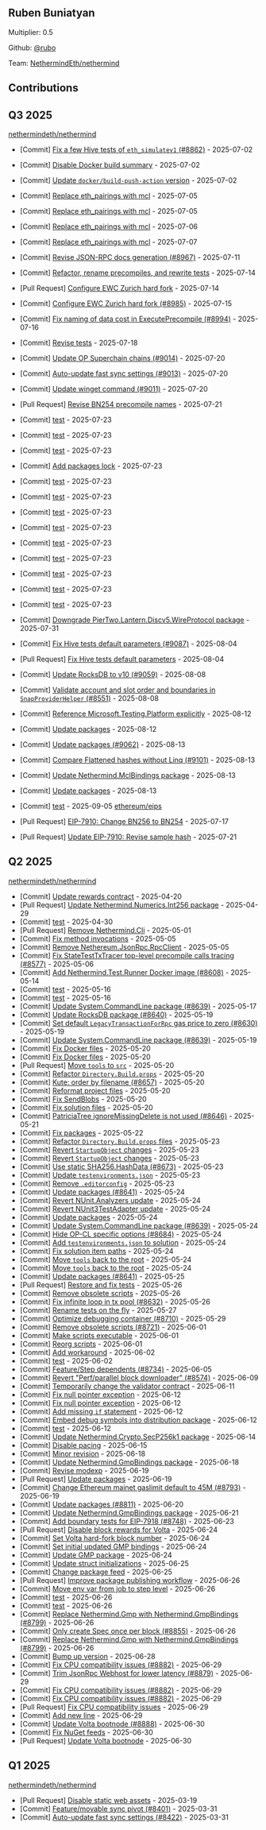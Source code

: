 
## Ruben Buniatyan
Multiplier: 0.5

Github: [@rubo](https://github.com/rubo)

Team: [NethermindEth/nethermind](https://github.com/NethermindEth/nethermind/pulls?q=author%3Arubo)

## Contributions

## Q3 2025


[nethermindeth/nethermind](https://github.com/nethermindeth/nethermind)
* [Commit] [Fix a few Hive tests of `eth_simulatev1` (#8862)](https://github.com/NethermindEth/nethermind/commit/a2f5354d8029ed31c37bd6843e2693919b3ba9c8) - 2025-07-02
* [Commit] [Disable Docker build summary](https://github.com/NethermindEth/nethermind/commit/8f07370a489440aa098beb7407509be763a6d885) - 2025-07-02
* [Commit] [Update `docker/build-push-action` version](https://github.com/NethermindEth/nethermind/commit/dce8988bcfbf376d6b2e689ee3e010aea09c56de) - 2025-07-02
* [Commit] [Replace eth_pairings with mcl](https://github.com/NethermindEth/nethermind/commit/7e975be7247eeedf25ff5e4c29f06c2e02ef4216) - 2025-07-05
* [Commit] [Replace eth_pairings with mcl](https://github.com/NethermindEth/nethermind/commit/36d375ce78062be788c35bd0d2a6a44b1560561c) - 2025-07-05
* [Commit] [Replace eth_pairings with mcl](https://github.com/NethermindEth/nethermind/commit/27377e7a7f14d1681b808769868de64a564c7e19) - 2025-07-06
* [Commit] [Replace eth_pairings with mcl](https://github.com/NethermindEth/nethermind/commit/e4f8e1ea5ca065692a7ba975bb119313bf61d7ec) - 2025-07-07
* [Commit] [Revise JSON-RPC docs generation (#8967)](https://github.com/NethermindEth/nethermind/commit/31bbbeefd22b8c80d05a45a4e342ef04590ef3e9) - 2025-07-11
* [Commit] [Refactor, rename precompiles, and rewrite tests](https://github.com/NethermindEth/nethermind/commit/f7c4de0fc8412f96364e8ea7521c071e4aed42af) - 2025-07-14
* [Pull Request] [Configure EWC Zurich hard fork](https://github.com/NethermindEth/nethermind/pull/8985) - 2025-07-14
* [Commit] [Configure EWC Zurich hard fork (#8985)](https://github.com/NethermindEth/nethermind/commit/9bb8edb394f042605efcbff358ff06b64e52c611) - 2025-07-15
* [Commit] [Fix naming of data cost in ExecutePrecompile (#8994)](https://github.com/NethermindEth/nethermind/commit/6ba2255face100a65aab7984e0f33ee6f5de9010) - 2025-07-16

* [Commit] [Revise tests](https://github.com/NethermindEth/nethermind/commit/a7273ea576dcebb38e1d5933edb32403908a9aca) - 2025-07-18
* [Commit] [Update OP Superchain chains (#9014)](https://github.com/NethermindEth/nethermind/commit/f4c1c9f55f380c217a32b5e60c875d0ca3610740) - 2025-07-20
* [Commit] [Auto-update fast sync settings (#9013)](https://github.com/NethermindEth/nethermind/commit/d2230a01a95016baa336a51e330e17b15f4b55cd) - 2025-07-20
* [Commit] [Update winget command (#9011)](https://github.com/NethermindEth/nethermind/commit/8075f5f90ec357d467cf18094afac0bcdbe63972) - 2025-07-20
* [Pull Request] [Revise BN254 precompile names](https://github.com/NethermindEth/nethermind/pull/9023) - 2025-07-21
* [Commit] [test](https://github.com/NethermindEth/nethermind/commit/d33f9c54dcb30070fb80771e8d0c82df7992a5d8) - 2025-07-23
* [Commit] [test](https://github.com/NethermindEth/nethermind/commit/ef466c90078d68d1f87fdedd90b64ea21fc84b41) - 2025-07-23
* [Commit] [test](https://github.com/NethermindEth/nethermind/commit/5740d8e425216acba190aa2c478dc792c65163ba) - 2025-07-23
* [Commit] [Add packages lock](https://github.com/NethermindEth/nethermind/commit/89483869cbee428f555abd5a9ded5215ba622324) - 2025-07-23
* [Commit] [test](https://github.com/NethermindEth/nethermind/commit/8c09341e39c81c732a96f03dd9983ec6b14a34a3) - 2025-07-23
* [Commit] [test](https://github.com/NethermindEth/nethermind/commit/7ea207960ed8f8f8f57e1d051420cb46896f5967) - 2025-07-23
* [Commit] [test](https://github.com/NethermindEth/nethermind/commit/f3423c9008ce8df92d077e9c47ab529fee74bc5c) - 2025-07-23
* [Commit] [test](https://github.com/NethermindEth/nethermind/commit/6e993178751689ae22bd62585739543ea6cd1c48) - 2025-07-23
* [Commit] [test](https://github.com/NethermindEth/nethermind/commit/6ca0ac8d80f948739c1f86a5e7dcf8893461109e) - 2025-07-23
* [Commit] [test](https://github.com/NethermindEth/nethermind/commit/ffc297fa7504b859d3d08aa1345e6902de502d86) - 2025-07-23
* [Commit] [test](https://github.com/NethermindEth/nethermind/commit/15837e352183eb43efad7e0034337a6fd7115e1c) - 2025-07-23
* [Commit] [test](https://github.com/NethermindEth/nethermind/commit/0508f946fca3f7b9d856af4aab953f396fd6ff51) - 2025-07-23
* [Commit] [test](https://github.com/NethermindEth/nethermind/commit/30bdfe6be9d4b4f492fee2e07be60f8012279ee9) - 2025-07-23
* [Commit] [Downgrade PierTwo.Lantern.Discv5.WireProtocol package](https://github.com/NethermindEth/nethermind/commit/7dd5b854339d9b1b0f2866c2dd56948439b28f17) - 2025-07-31
* [Commit] [Fix Hive tests default parameters (#9087)](https://github.com/NethermindEth/nethermind/commit/26f6c8b02a8dd680e675423f0442f9cff243cb53) - 2025-08-04
* [Pull Request] [Fix Hive tests default parameters](https://github.com/NethermindEth/nethermind/pull/9087) - 2025-08-04
* [Commit] [Update RocksDB to v10 (#9059)](https://github.com/NethermindEth/nethermind/commit/6d4cbf5c79c7eab299961611a1b406c3d1326b70) - 2025-08-08
* [Commit] [Validate account and slot order and boundaries in `SnapProviderHelper` (#8551)](https://github.com/NethermindEth/nethermind/commit/aff5133b5191f1553e485a6deaeb877b68b82ed0) - 2025-08-08
* [Commit] [Reference Microsoft.Testing.Platform explicitly](https://github.com/NethermindEth/nethermind/commit/b02e128775b9066f10ac9dc9b05738f940b193f3) - 2025-08-12
* [Commit] [Update packages](https://github.com/NethermindEth/nethermind/commit/50df737ad5ad899538b275290d0d337e469d3866) - 2025-08-12
* [Commit] [Update packages (#9062)](https://github.com/NethermindEth/nethermind/commit/72b225282dbea474e72caa4fe620a9375f1b8a01) - 2025-08-13
* [Commit] [Compare Flattened hashes without Linq (#9101)](https://github.com/NethermindEth/nethermind/commit/0bc80c2fe7f6966a95c03cf1f7b4632cf0f95b96) - 2025-08-13
* [Commit] [Update Nethermind.MclBindings package](https://github.com/NethermindEth/nethermind/commit/a66c83ddd420662d41c3f8f6156ed784c5d55446) - 2025-08-13
* [Commit] [Update packages](https://github.com/NethermindEth/nethermind/commit/9410a88a4e6e190517eaeeb0e9c62186cabdcd59) - 2025-08-13
* [Commit] [test](https://github.com/NethermindEth/nethermind/commit/c178498a7d17b05a5381eeba0ec3cb3a4e9ef530) - 2025-09-05
[ethereum/eips](https://github.com/ethereum/eips)
* [Pull Request] [EIP-7910: Change BN256 to BN254](https://github.com/ethereum/EIPs/pull/10029) - 2025-07-17
* [Pull Request] [Update EIP-7910: Revise sample hash](https://github.com/ethereum/EIPs/pull/10039) - 2025-07-21
## Q2 2025


[nethermindeth/nethermind](https://github.com/nethermindeth/nethermind)
* [Commit] [Update rewards contract](https://github.com/NethermindEth/nethermind/commit/6cb4117274d2a9f9f64845ed30fcd6be230a958a) - 2025-04-20
* [Pull Request] [Update Nethermind.Numerics.Int256 package](https://github.com/NethermindEth/nethermind/pull/8570) - 2025-04-29
* [Commit] [test](https://github.com/NethermindEth/nethermind/commit/b1d375c166e84d26b85712c961e12a1c5313a301) - 2025-04-30
* [Pull Request] [Remove Nethermind.Cli](https://github.com/NethermindEth/nethermind/pull/8575) - 2025-05-01
* [Commit] [Fix method invocations](https://github.com/NethermindEth/nethermind/commit/c5b51dd616ed56d230f91207dacfd4305663ff16) - 2025-05-05
* [Commit] [Remove Nethereum.JsonRpc.RpcClient](https://github.com/NethermindEth/nethermind/commit/3621b96d8ab10798b938e25843f5a227258ae481) - 2025-05-05
* [Commit] [Fix StateTestTxTracer top-level precompile calls tracing (#8577)](https://github.com/NethermindEth/nethermind/commit/d379cc859de0b343392f6e8ec89a400858cf69a8) - 2025-05-06
* [Commit] [Add Nethermind.Test.Runner Docker image (#8608)](https://github.com/NethermindEth/nethermind/commit/6f9aed02c931648d332d8f32cd2b5448537c7b74) - 2025-05-14
* [Commit] [test](https://github.com/NethermindEth/nethermind/commit/e235b83907ca5525fce535653864c29f6870d9c3) - 2025-05-16
* [Commit] [test](https://github.com/NethermindEth/nethermind/commit/c71ce7d8e6bced6d146a9a9a82a054e3f0283941) - 2025-05-16
* [Commit] [Update System.CommandLine package (#8639)](https://github.com/NethermindEth/nethermind/commit/95c6efb8140dce67c464b1a5069b69cb7d557e63) - 2025-05-17
* [Commit] [Update RocksDB package (#8640)](https://github.com/NethermindEth/nethermind/commit/22f90f19ee524bc8ec028f601ddd75f3ba652800) - 2025-05-19
* [Commit] [Set default `LegacyTransactionForRpc` gas price to zero (#8630)](https://github.com/NethermindEth/nethermind/commit/1adebe665a2390ae5ec9432457bae88a8aa883d8) - 2025-05-19
* [Commit] [Update System.CommandLine package (#8639)](https://github.com/NethermindEth/nethermind/commit/95c6efb8140dce67c464b1a5069b69cb7d557e63) - 2025-05-19
* [Commit] [Fix Docker files](https://github.com/NethermindEth/nethermind/commit/7bc6620b91c2fe6f4db908b6ce828642cb9df08f) - 2025-05-20
* [Commit] [Fix Docker files](https://github.com/NethermindEth/nethermind/commit/c63fa3a7bf4027948527a58edeb337545d2f95db) - 2025-05-20
* [Pull Request] [Move `tools` to `src`](https://github.com/NethermindEth/nethermind/pull/8659) - 2025-05-20
* [Commit] [Refactor `Directory.Build.props`](https://github.com/NethermindEth/nethermind/commit/b567bccc5173b3a0ad42691f29a1749c993d43ac) - 2025-05-20
* [Commit] [Kute: order by filename (#8657)](https://github.com/NethermindEth/nethermind/commit/17609d607fc29499b95a59f748f3a8f0ee224cf5) - 2025-05-20
* [Commit] [Reformat project files](https://github.com/NethermindEth/nethermind/commit/76b32d496ffce8efbd7d4090d9ad74e43fb4465f) - 2025-05-20
* [Commit] [Fix SendBlobs](https://github.com/NethermindEth/nethermind/commit/bf5ef06637cd9d64e59331eb9c295b6012125d33) - 2025-05-20
* [Commit] [Fix solution files](https://github.com/NethermindEth/nethermind/commit/016a6d27bebc16c00896a85b5e5cf3d98cf2e345) - 2025-05-20
* [Commit] [PatriciaTree ignoreMissingDelete is not used (#8646)](https://github.com/NethermindEth/nethermind/commit/056bcd3e088e73e64e17e89cc45e7f70061765f6) - 2025-05-21
* [Commit] [Fix packages](https://github.com/NethermindEth/nethermind/commit/f40af57512d4907b871e24276c91b009df20add3) - 2025-05-22
* [Commit] [Refactor `Directory.Build.props` files](https://github.com/NethermindEth/nethermind/commit/cde1eca15372e646836ae456cf67b0529696ef3e) - 2025-05-23
* [Commit] [Revert `StartupObject` changes](https://github.com/NethermindEth/nethermind/commit/3f0b4a8daabc3a2f0f636f8a67edd22c7053c92a) - 2025-05-23
* [Commit] [Revert `StartupObject` changes](https://github.com/NethermindEth/nethermind/commit/3105fb83c2385eb59314aaf0af37da800a296538) - 2025-05-23
* [Commit] [Use static SHA256.HashData (#8673)](https://github.com/NethermindEth/nethermind/commit/1c8707c5a8bef50966aaa5cda0787671ca14499a) - 2025-05-23
* [Commit] [Update `testenvironments.json`](https://github.com/NethermindEth/nethermind/commit/6d9bd405f56591de9114efee6783c7f4dac578db) - 2025-05-23
* [Commit] [Remove `.editorconfig`](https://github.com/NethermindEth/nethermind/commit/aeddca9ccc6c933d4cc770323f2dcb25093c0db7) - 2025-05-23
* [Commit] [Update packages (#8641)](https://github.com/NethermindEth/nethermind/commit/fc61eaa1fd7a26752f66a1fc03caf8a99906b5e6) - 2025-05-24
* [Commit] [Revert NUnit.Analyzers update](https://github.com/NethermindEth/nethermind/commit/6ec50687ba8e4f916eba8ec81a5027b4d3e6943e) - 2025-05-24
* [Commit] [Revert NUnit3TestAdapter update](https://github.com/NethermindEth/nethermind/commit/1d4ef24403b9f6497289383441efac0106bb3379) - 2025-05-24
* [Commit] [Update packages](https://github.com/NethermindEth/nethermind/commit/348a52751758cb7faac4870c1a8aebbc550af469) - 2025-05-24
* [Commit] [Update System.CommandLine package (#8639)](https://github.com/NethermindEth/nethermind/commit/95c6efb8140dce67c464b1a5069b69cb7d557e63) - 2025-05-24
* [Commit] [Hide OP-CL specific options (#8684)](https://github.com/NethermindEth/nethermind/commit/b580ce67e9ffb2e5d1f93dea727f5a884246af92) - 2025-05-24
* [Commit] [Add `testenvironments.json` to solution](https://github.com/NethermindEth/nethermind/commit/1d511c271399c169d598ece1d98bbf6a0ab3b2af) - 2025-05-24
* [Commit] [Fix solution item paths](https://github.com/NethermindEth/nethermind/commit/25f1af3fc759aaa0339bf378319048205a9f7178) - 2025-05-24
* [Commit] [Move `tools` back to the root](https://github.com/NethermindEth/nethermind/commit/325653726d1433972cf837ab5dd3e4699a73268c) - 2025-05-24
* [Commit] [Move `tools` back to the root](https://github.com/NethermindEth/nethermind/commit/44135ddede5c612ffc581f83df8fad752dd6b566) - 2025-05-24
* [Commit] [Update packages (#8641)](https://github.com/NethermindEth/nethermind/commit/fc61eaa1fd7a26752f66a1fc03caf8a99906b5e6) - 2025-05-25
* [Pull Request] [Restore and fix tests](https://github.com/NethermindEth/nethermind/pull/8696) - 2025-05-26
* [Commit] [Remove obsolete scripts](https://github.com/NethermindEth/nethermind/commit/cf6188018859432e820ac6398843daf8c87377d1) - 2025-05-26
* [Commit] [Fix infinite loop in tx pool (#8632)](https://github.com/NethermindEth/nethermind/commit/7c9f010d470a74921846cb43ffa040c65496249d) - 2025-05-26
* [Commit] [Rename tests on the fly](https://github.com/NethermindEth/nethermind/commit/f5da2aa7f7caba02de7e0fdcdc67635e46ec0093) - 2025-05-27
* [Commit] [Optimize debugging container (#8710)](https://github.com/NethermindEth/nethermind/commit/a653eaf58e5370e7086d45c5772c9aa00eb109d7) - 2025-05-29
* [Commit] [Remove obsolete scripts (#8721)](https://github.com/NethermindEth/nethermind/commit/f4e0795bda9ee50290f3ed0d0a0cb014925e3de5) - 2025-06-01
* [Commit] [Make scripts executable](https://github.com/NethermindEth/nethermind/commit/cf3e8c17fb3cccf6628b3c65a0137433c64f7387) - 2025-06-01
* [Commit] [Reorg scripts](https://github.com/NethermindEth/nethermind/commit/8cdd99c87ba31bc4a38749e7a0a52f89f5b18a3e) - 2025-06-01
* [Commit] [Add workaround](https://github.com/NethermindEth/nethermind/commit/fb3732feebbad90b82dd707251d1b5c3289dfaaa) - 2025-06-02
* [Commit] [test](https://github.com/NethermindEth/nethermind/commit/b816e949d31681589dac4bce9ad2a5350974fcba) - 2025-06-02
* [Commit] [Feature/Step dependents (#8734)](https://github.com/NethermindEth/nethermind/commit/c8e774d17073af3995779ac41fd8722082e041d7) - 2025-06-05
* [Commit] [Revert "Perf/parallel block downloader" (#8574)](https://github.com/NethermindEth/nethermind/commit/b9a2a9345d4e5bbe1583258fe6f9c1e1de5ffe72) - 2025-06-09
* [Commit] [Temporarily change the validator contract](https://github.com/NethermindEth/nethermind/commit/6a5f44ea7c6f9a58b96224036f22081179c612e9) - 2025-06-11
* [Commit] [Fix null pointer exception](https://github.com/NethermindEth/nethermind/commit/019cb1425c0ebc272f59693f552e134e302c642b) - 2025-06-12
* [Commit] [Fix null pointer exception](https://github.com/NethermindEth/nethermind/commit/6bdb424f7c12bae9c554abee8b88be0d308821cd) - 2025-06-12
* [Commit] [Add missing `if` statement](https://github.com/NethermindEth/nethermind/commit/380ecc0ac605fe4f2f52bb033b8caa386ce53c03) - 2025-06-12
* [Commit] [Embed debug symbols into distribution package](https://github.com/NethermindEth/nethermind/commit/c090d5330be03b5e08eccc1121ffa6cfa3b59fdb) - 2025-06-12
* [Commit] [test](https://github.com/NethermindEth/nethermind/commit/0e4f92b5ccb7f630926303458071d8b211a4db8c) - 2025-06-12
* [Commit] [Update Nethermind.Crypto.SecP256k1 package](https://github.com/NethermindEth/nethermind/commit/fc8cd8772362d4663ece07955ef314e49645f5f1) - 2025-06-14
* [Commit] [Disable pacing](https://github.com/NethermindEth/nethermind/commit/447039fa52ca936b43a08d4c834712c7bb8479e7) - 2025-06-15
* [Commit] [Minor revision](https://github.com/NethermindEth/nethermind/commit/2aef86ad044f8ae02add074fa5eda9bc6c58f7a5) - 2025-06-18
* [Commit] [Update Nethermind.GmpBindings package](https://github.com/NethermindEth/nethermind/commit/6d762ebbade8e3edb0ee332c4199dbefae01d593) - 2025-06-18
* [Commit] [Revise modexp](https://github.com/NethermindEth/nethermind/commit/560d54f2ff1beee45eda19aa1f07a252ba7d2d20) - 2025-06-19
* [Pull Request] [Update packages](https://github.com/NethermindEth/nethermind/pull/8811) - 2025-06-19
* [Commit] [Change Ethereum mainet gaslimit default to 45M (#8793)](https://github.com/NethermindEth/nethermind/commit/652b5a75ce6b279903771e56ee003594323b48d5) - 2025-06-19
* [Commit] [Update packages (#8811)](https://github.com/NethermindEth/nethermind/commit/f38cf91a332dc252a6e94e522dc0358a0b7dc669) - 2025-06-20
* [Commit] [Update Nethermind.GmpBindings package](https://github.com/NethermindEth/nethermind/commit/936a0d227c0e3e82e5e7a7c0c447321cebdd2530) - 2025-06-21
* [Commit] [Add boundary tests for EIP-7918 (#8748)](https://github.com/NethermindEth/nethermind/commit/9bf7b7fc322c961f59c14064216e0ec8fe1cee3c) - 2025-06-23
* [Pull Request] [Disable block rewards for Volta](https://github.com/NethermindEth/nethermind/pull/8851) - 2025-06-24
* [Commit] [Set Volta hard-fork block number](https://github.com/NethermindEth/nethermind/commit/31b326f0401f8ae40285dce00e52b64737858c3a) - 2025-06-24
* [Commit] [Set initial updated GMP bindings](https://github.com/NethermindEth/nethermind/commit/24229d5a1cf5a72aa5bc37f46b7e4880ca5caebf) - 2025-06-24
* [Commit] [Update GMP package](https://github.com/NethermindEth/nethermind/commit/37877e12325a9e71fc09a2bafdb2c0bf06b19b2e) - 2025-06-24
* [Commit] [Update struct initializations](https://github.com/NethermindEth/nethermind/commit/2e1f9cbab815488013c8fecb34479b382ce0e231) - 2025-06-25
* [Commit] [Change package feed](https://github.com/NethermindEth/nethermind/commit/8ad499ded48a647e4551d02af9d94e1a3bca51e5) - 2025-06-25
* [Pull Request] [Improve package publishing workflow](https://github.com/NethermindEth/nethermind/pull/8869) - 2025-06-26
* [Commit] [Move env var from job to step level](https://github.com/NethermindEth/nethermind/commit/c9dfe055900c428a0d8f4e94052c74a7f61b6a76) - 2025-06-26
* [Commit] [test](https://github.com/NethermindEth/nethermind/commit/df73da58147030bee8ac2af6ba6cc49f51207975) - 2025-06-26
* [Commit] [test](https://github.com/NethermindEth/nethermind/commit/b0e58b8c86c0478f74bf48de8789b8611bff2161) - 2025-06-26
* [Commit] [Replace Nethermind.Gmp with Nethermind.GmpBindings (#8799)](https://github.com/NethermindEth/nethermind/commit/55fe750c2217762c3f4b682ab163e5214a78edfc) - 2025-06-26
* [Commit] [Only create Spec once per block (#8855)](https://github.com/NethermindEth/nethermind/commit/cc953a1e1375d1d8133b92655211597336709412) - 2025-06-26
* [Commit] [Replace Nethermind.Gmp with Nethermind.GmpBindings (#8799)](https://github.com/NethermindEth/nethermind/commit/418bdca5732b45c69f4cc2baa56587aaa00cc514) - 2025-06-26
* [Commit] [Bump up version](https://github.com/NethermindEth/nethermind/commit/146bdb6cdef68744c8efa2df6f42451962c2b74d) - 2025-06-28
* [Commit] [Fix CPU compatibility issues (#8882)](https://github.com/NethermindEth/nethermind/commit/7182551996b8f668ac0c8973abd9b75fa01bf001) - 2025-06-29
* [Commit] [Trim JsonRpc Webhost for lower latency (#8879)](https://github.com/NethermindEth/nethermind/commit/1f9b16a96b5203d830bd817c1954568669edb3d4) - 2025-06-29
* [Commit] [Fix CPU compatibility issues (#8882)](https://github.com/NethermindEth/nethermind/commit/d3e7eb98b28d0b9c7b58a9fb45e83b640b2e17e6) - 2025-06-29
* [Commit] [Fix CPU compatibility issues (#8882)](https://github.com/NethermindEth/nethermind/commit/cb102c2f794fd3c5c66c20367c7cce76ad105169) - 2025-06-29
* [Pull Request] [Fix CPU compatibility issues](https://github.com/NethermindEth/nethermind/pull/8882) - 2025-06-29
* [Commit] [Add new line](https://github.com/NethermindEth/nethermind/commit/f7c9ed9becd647aa9e208b3fa050a0078785ca78) - 2025-06-29
* [Commit] [Update Volta bootnode (#8888)](https://github.com/NethermindEth/nethermind/commit/5d187282c767b351679f91d45772e34782f8f3cb) - 2025-06-30
* [Commit] [Fix NuGet feeds](https://github.com/NethermindEth/nethermind/commit/4ab0bb8e6bb242336cf2e53b6978ca89c75879df) - 2025-06-30
* [Pull Request] [Update Volta bootnode](https://github.com/NethermindEth/nethermind/pull/8888) - 2025-06-30
## Q1 2025

[nethermindeth/nethermind](https://github.com/nethermindeth/nethermind)
* [Pull Request] [Disable static web assets](https://github.com/NethermindEth/nethermind/pull/8395) - 2025-03-19
* [Commit] [Feature/movable sync pivot (#8401)](https://github.com/NethermindEth/nethermind/commit/5fa6b6f212e1fe09543b8370b088847542b13f17) - 2025-03-31
* [Commit] [Auto-update fast sync settings (#8422)](https://github.com/NethermindEth/nethermind/commit/f2794bf0561b48ceade8762eb803c806b29c4a5e) - 2025-03-31
